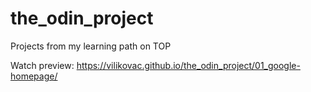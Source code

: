 # the_odin_project
Projects from my learning path on TOP

Watch preview:
https://vilikovac.github.io/the_odin_project/01_google-homepage/